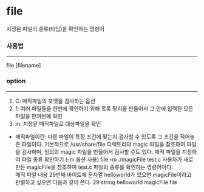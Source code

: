 # file
지정된 파일의 종류(타입)을 확인하는 명령어

### 사용법
----
file [filename]

### option
---
1. C: 매직파일의 포맷을 검사하는 옵션
2. f: 여러 파일들을 한번에 확인하기 위해 목록 팡리을 만들어서 그 안에 입력된 모든 파일을 한꺼번에 확인
3. m: 지정된 매직파일로 대상파일을 확인

* 매직파일이란: 다른 파일이 특정 조건에 맞는지 검사할 수 있도록 그 조건을 적어놓은 파일이다.
기본적으로 /usr/share/file 디렉토리의 magic 파일을 참조하여 파일을 검사하며, 임의의 magic 파일을 만들어서 검사할 수도 있다.
매직 파일을 지정하여 파일 종류 확인하기 (-m 옵션 사용)
file -m ./magicFile test.c
사용자가 새로 만든 magicFile을 참조하여 test.c 파일의 종류를 확인하는 명령어이다. </br> 
매직 파일 내용
29번째 바이트에 문자열 helloworld가 있으면 magicFile이라고 판별하고 싶으면 다음과 같이 쓴다.
29 string helloworld magicFile file